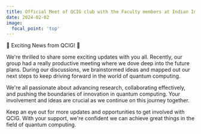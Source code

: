 ```yaml
---
title: Official Meet of QCIG club with the Faculty members at Indian Institute of Technology, Jodhpur
date: 2024-02-02
image:
  focal_point: 'top'
---
```


🌟 Exciting News from QCIG! 🌟

We're thrilled to share some exciting updates with you all. Recently, our group had a really productive meeting where we dove deep into the future plans. During our discussions, we brainstormed ideas and mapped out our next steps to keep driving forward in the world of quantum computing.

We're all passionate about advancing research, collaborating effectively, and pushing the boundaries of innovation in quantum computing. Your involvement and ideas are crucial as we continue on this journey together.

Keep an eye out for more updates and opportunities to get involved with QCIG. With your support, we're confident we can achieve great things in the field of quantum computing.
